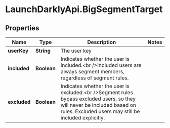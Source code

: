 # LaunchDarklyApi.BigSegmentTarget

## Properties

Name | Type | Description | Notes
------------ | ------------- | ------------- | -------------
**userKey** | **String** | The user key | 
**included** | **Boolean** | Indicates whether the user is included.&lt;br /&gt;Included users are always segment members, regardless of segment rules. | 
**excluded** | **Boolean** | Indicates whether the user is excluded.&lt;br /&gt;Segment rules bypass excluded users, so they will never be included based on rules. Excluded users may still be included explicitly. | 


